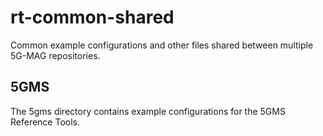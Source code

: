 # rt-common-shared

Common example configurations and other files shared between multiple 5G-MAG repositories.

## 5GMS

The 5gms directory contains example configurations for the 5GMS Reference Tools.
